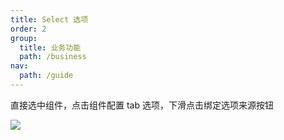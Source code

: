 ```yaml
---
title: Select 选项
order: 2
group:
  title: 业务功能
  path: /business
nav:
  path: /guide
---
```


直接选中组件，点击组件配置 tab 选项，下滑点击绑定选项来源按钮

![](http://qiniu.yenmysoft.com.cn/form-render-assets/business/select.png)
